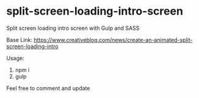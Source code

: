 # split-screen-loading-intro-screen

Split screen loading intro screen with Gulp and SASS

Base Link: https://www.creativebloq.com/news/create-an-animated-split-screen-loading-intro 

Usage: 

1) npm i
2) gulp

Feel free to comment and update